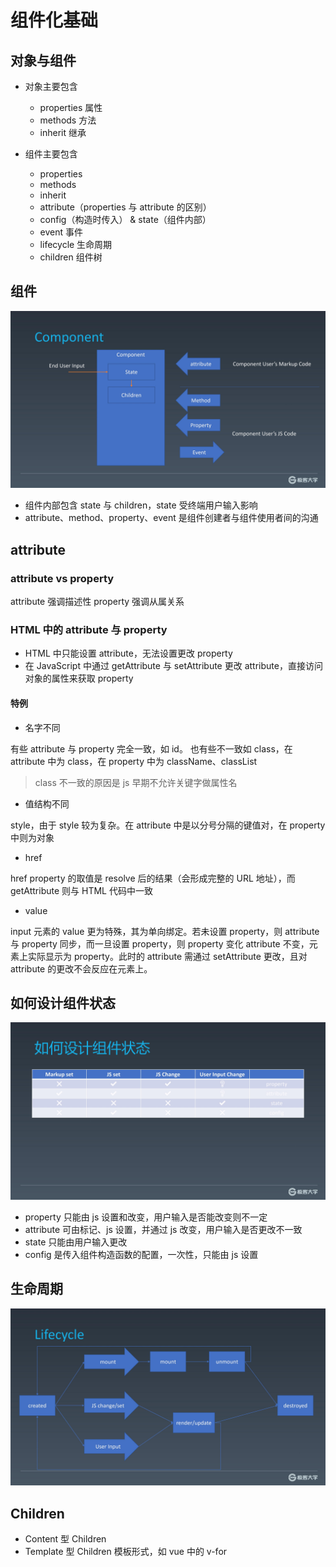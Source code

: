 # 组件化基础

## 对象与组件

- 对象主要包含
  - properties 属性
  - methods 方法
  - inherit 继承

- 组件主要包含
  - properties
  - methods
  - inherit
  - attribute（properties 与 attribute 的区别）
  - config（构造时传入） & state（组件内部）
  - event 事件
  - lifecycle 生命周期
  - children 组件树

## 组件

![](./images/component.jpg)

- 组件内部包含 state 与 children，state 受终端用户输入影响
- attribute、method、property、event 是组件创建者与组件使用者间的沟通

## attribute

### attribute vs property

attribute 强调描述性
property 强调从属关系

### HTML 中的 attribute 与 property

- HTML 中只能设置 attribute，无法设置更改 property
- 在 JavaScript 中通过 getAttribute 与 setAttribute 更改 attribute，直接访问对象的属性来获取 property

#### 特例

- 名字不同

有些 attribute 与 property 完全一致，如 id。
也有些不一致如 class，在 attribute 中为 class，在 property 中为 className、classList

> class 不一致的原因是 js 早期不允许关键字做属性名

- 值结构不同

style，由于 style 较为复杂。在 attribute 中是以分号分隔的键值对，在 property 中则为对象

- href

href property 的取值是 resolve 后的结果（会形成完整的 URL 地址），而 getAttribute 则与 HTML 代码中一致

- value

input 元素的 value 更为特殊，其为单向绑定。若未设置 property，则 attribute 与 property 同步，而一旦设置 property，则 property 变化 attribute 不变，元素上实际显示为 property。此时的 attribute 需通过 setAttribute 更改，且对 attribute 的更改不会反应在元素上。

## 如何设计组件状态

![](./images/component-status.jpg)

- property 只能由 js 设置和改变，用户输入是否能改变则不一定
- attribute 可由标记、js 设置，并通过 js 改变，用户输入是否更改不一致
- state 只能由用户输入更改
- config 是传入组件构造函数的配置，一次性，只能由 js 设置

## 生命周期

![](./images/component-lifecycle.jpg)

## Children

- Content 型 Children
- Template 型 Children
  模板形式，如 vue 中的 v-for
